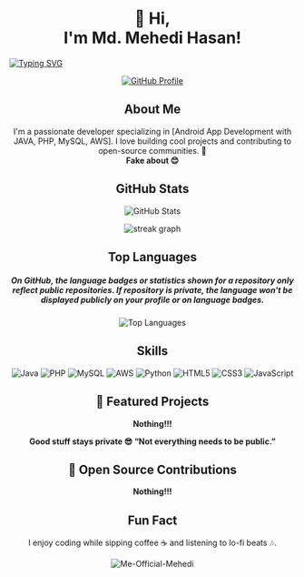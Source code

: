 <!-- Title Section -->
<!-- Title Section -->
<h1 align="center">👋 Hi,<br>I'm Md. Mehedi Hasan!</h1>
<p align="center">
  
[![Typing SVG](https://readme-typing-svg.demolab.com?font=Fira+Code&weight=500&size=30&pause=1000&center=true&vCenter=true&width=1000&lines=%22Basically%2C+I+hate+coding+and+know+nothing...%22)](https://git.io/typing-svg)

<p align="center">
  <a href="https://github.com/Me-Official-Mehedi"><img src="https://img.shields.io/badge/GitHub-Profile-blue?style=for-the-badge&logo=github" alt="GitHub Profile"></a>
</p>

<p align="center">

<!-- About Me -->
<h2 align="center">About Me</h2>
<p align="center">
  I'm a passionate developer specializing in [Android App Development with JAVA, PHP, MySQL, AWS]. I love building cool projects and contributing to open-source communities. 🚀 <br> <b> Fake about 😊</b>
</p>


<p align="center">

<!-- GitHub Stats -->
<h2 align="center">GitHub Stats</h2>
<p align="center">
  <img src="https://github-readme-stats.vercel.app/api?username=Me-Official-Mehedi&show_icons=true&theme=radical" alt="GitHub Stats">
</p>

<p align="center">

<div align="center">
  <img src="https://github-readme-streak-stats-eight.vercel.app/?user=Me-Official-Mehedi&locale=en&mode=daily&theme=dark&hide_border=false&border_radius=5&order=3" alt="streak graph"  />
</div>
</div>

<p align="center">

<!-- Top Languages -->
<h2 align="center">Top Languages</h2>
<p align="center">
<h5 align="center">On GitHub, the language badges or statistics shown for a repository only reflect public repositories. If repository is private, the language won't be displayed publicly on your profile or on language badges.</h5>
<p align="center">
  <img src="https://github-readme-stats.vercel.app/api/top-langs/?username=Me-Official-Mehedi&layout=compact&theme=radical" alt="Top Languages">
</p>

<p align="center">

<!-- Skills -->
<h2 align="center">Skills</h2>
<p align="center">
  <img src="https://img.shields.io/badge/Java-007396?style=for-the-badge&logo=java&logoColor=white" alt="Java">
  <img src="https://img.shields.io/badge/PHP-777BB4?style=for-the-badge&logo=php&logoColor=white" alt="PHP">
  <img src="https://img.shields.io/badge/MySQL-4479A1?style=for-the-badge&logo=mysql&logoColor=white" alt="MySQL">
  <img src="https://img.shields.io/badge/AWS-232F3E?style=for-the-badge&logo=amazon-aws&logoColor=white" alt="AWS">
  <img src="https://img.shields.io/badge/Python-3776AB?style=for-the-badge&logo=python&logoColor=white" alt="Python">
  <img src="https://img.shields.io/badge/HTML5-E34F26?style=for-the-badge&logo=html5&logoColor=white" alt="HTML5">
  <img src="https://img.shields.io/badge/CSS3-1572B6?style=for-the-badge&logo=css3&logoColor=white" alt="CSS3">
  <img src="https://img.shields.io/badge/JavaScript-F7DF1E?style=for-the-badge&logo=javascript&logoColor=black" alt="JavaScript">
</p>

<p align="center">
  
<!-- Featured Projects -->
<h2 align="center">🚀 Featured Projects</h2>
<p align="center">
<b> Nothing!!!</b>
</p>
<p align="center">
<b> Good stuff stays private 😎 
“Not everything needs to be public.” </b>
</p>


<!-- Open Source Contributions -->
<h2 align="center">🤝 Open Source Contributions</h2>
<p align="center">
<b>Nothing!!!</b>
</p>

<p align="center">

<!-- Fun Fact -->
<h2 align="center">Fun Fact</h2>
<p align="center">
  I enjoy coding while sipping coffee ☕ and listening to lo-fi beats 🎶.
</p>


<p align="center">
  <img src="https://komarev.com/ghpvc/?username=Me-Official-Mehedi&label=Profile%20views&color=0e75b6&style=flat" alt="Me-Official-Mehedi" />
</p>
